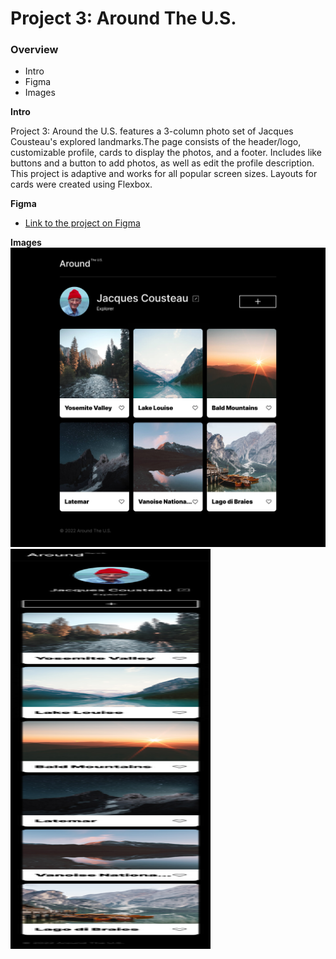 # Project 3: Around The U.S.

### Overview  

* Intro  
* Figma  
* Images  
  
**Intro**
  
Project 3: Around the U.S. features a 3-column photo set of Jacques Cousteau's explored landmarks.The page consists of the header/logo, customizable profile, cards to display the photos, and a footer. Includes like buttons and a button to add photos, as well as edit the profile description. This project is adaptive and works for all popular screen sizes. Layouts for cards were created using Flexbox. 
  
**Figma**  
  
* [Link to the project on Figma](https://www.figma.com/file/ii4xxsJ0ghevUOcssTlHZv/Sprint-3%3A-Around-the-US?node-id=0%3A1)  
  
**Images**  
  <img src="./images/main-page.jpg" alt="main page view" width="640" >
  <img src="./images/mobile.jpg" alt="mobile view" width="320" height="640">
